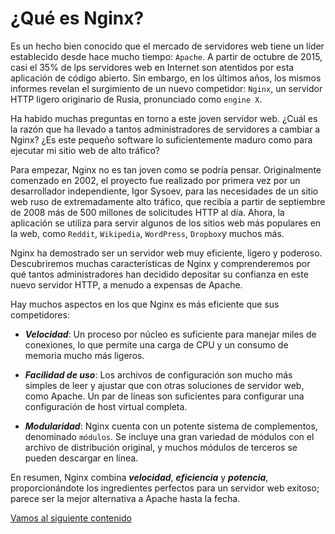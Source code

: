 # ¿Qué es Nginx?

Es un hecho bien conocido que el mercado de servidores web tiene un líder establecido desde hace mucho tiempo: `Apache`. A partir de octubre de 2015, casi el 35% de lps servidores web en Internet son atentidos por esta aplicación de código abierto. Sin embargo, en los últimos años, los mismos informes revelan el surgimiento de un nuevo competidor: `Nginx`, un servidor HTTP ligero originario de Rusia, pronunciado como `engine X`. 

Ha habido muchas preguntas en torno a este joven servidor web. ¿Cuál es la razón que ha llevado a tantos administradores de servidores a cambiar a Nginx? ¿Es este pequeño software lo suficientemente maduro como para ejecutar mi sitio web de alto tráfico? 

Para empezar, Nginx no es tan joven como se podría pensar. Originalmente comenzado en 2002, el proyecto fue realizado por primera vez por un desarrollador independiente, Igor Sysoev, para las necesidades de un sitio web ruso de extremadamente alto tráfico, que recibía a partir de septiembre de 2008 más de 500 millones de solicitudes HTTP al día. Ahora, la aplicación se utiliza para servir algunos de los sitios web más populares en la web, como `Reddit`, `Wikipedia`, `WordPress`, `Dropbox`y muchos más. 

Nginx ha demostrado ser un servidor web muy eficiente, ligero y poderoso. Descubriremos muchas características de Nginx y comprenderemos por qué tantos administradores han decidido depositar su confianza en este nuevo servidor HTTP, a menudo a expensas de Apache. 

Hay muchos aspectos en los que Nginx es más eficiente que sus competidores:

- ***Velocidad***: Un proceso por núcleo es suficiente para manejar miles de conexiones, lo que permite una carga de CPU y un consumo de memoria mucho más ligeros. 

- ***Facilidad de uso***: Los archivos de configuración son mucho más simples de leer y ajustar que con otras soluciones de servidor web, como Apache. Un par de líneas son suficientes para configurar una configuración de host virtual completa. 

- ***Modularidad***: Nginx cuenta con un potente sistema de complementos, denominado `módulos`. Se incluye una gran variedad de módulos con el archivo de distribución original, y muchos módulos de terceros se pueden descargar en línea. 

En resumen, Nginx combina ***velocidad***, ***eficiencia*** y ***potencia***, proporcionándote los ingredientes perfectos para un servidor web exitoso; parece ser la mejor alternativa a Apache hasta la fecha.



[Vamos al siguiente contenido](./10-B.md)